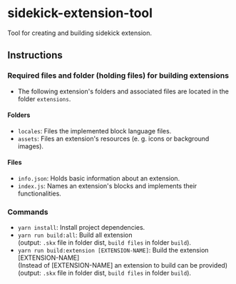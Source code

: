 # sidekick-extension-tool
Tool for creating and building sidekick extension.

## Instructions
### Required files and folder (holding files) for building extensions 
- The following extension's folders and associated files are located in the folder `extensions`.

#### Folders
- `locales`: Files the implemented block language files.
- `assets`: Files an extension's resources (e. g. icons or background images).

#### Files
- `info.json`: Holds basic information about an extension.
- `index.js`: Names an extension's blocks and implements their functionalities.

### Commands
- `yarn install`: Install project dependencies.
- `yarn run build:all`: Build all extension <br/>
(output: `.skx` file in folder dist, `build files` in folder `build`).
- `yarn run build:extension [EXTENSION-NAME]`: Build the extension [EXTENSION-NAME]<br/>
(Instead of [EXTENSION-NAME] an extension to build can be provided)
(output: `.skx` file in folder dist, `build files` in folder `build`).